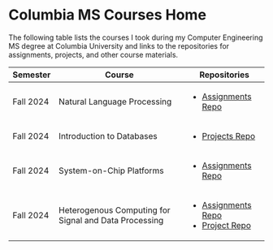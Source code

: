 # Columbia MS Courses Home

The following table lists the courses I took during my Computer Engineering MS degree at Columbia University and links to the repositories for assignments, projects, and other course materials.

| Semester | Course | Repositories |
| -------- | ------ | ------------ |
| Fall 2024 | Natural Language Processing | <ul><li> [Assignments Repo](https://github.com/pablordoricaw/comsw4705-2024fall-assignments-po2311)</li></ul> |
| Fall 2024 | Introduction to Databases | <ul><li> [Projects Repo](https://github.com/pablordoricaw/comsw4111-2024fall-projects)</li></ul> |
| Fall 2024 | System-on-Chip Platforms | <ul><li> [Assignments Repo](https://github.com/pablordoricaw/cseew4868-2024fall-assignments-po2311)</li></ul> |
| Fall 2024 | Heterogenous Computing for Signal and Data Processing | <ul><li>[Assignments Repo](https://github.com/eecse4750/e4750-2024fall-assignments-po2311)</li> <li> [Project Repo](https://github.com/eecse4750/e4750-2024fall-project-dnpo-dn2614-po2311)</li></ul> |
